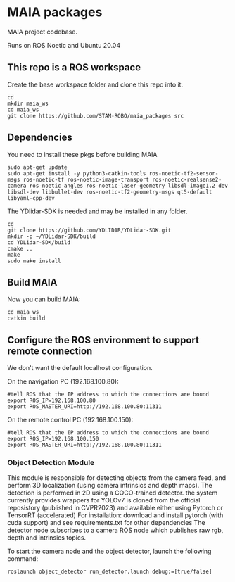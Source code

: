 # MAIA packages
MAIA project codebase.

Runs on ROS Noetic and Ubuntu 20.04

## This repo is a ROS workspace
Create the base workspace folder and clone this repo into it.
```
cd
mkdir maia_ws
cd maia_ws
git clone https://github.com/STAM-ROBO/maia_packages src
```

## Dependencies
You need to install these pkgs before building MAIA
```
sudo apt-get update
sudo apt-get install -y python3-catkin-tools ros-noetic-tf2-sensor-msgs ros-noetic-tf ros-noetic-image-transport ros-noetic-realsense2-camera ros-noetic-angles ros-noetic-laser-geometry libsdl-image1.2-dev libsdl-dev libbullet-dev ros-noetic-tf2-geometry-msgs qt5-default libyaml-cpp-dev
```

The YDlidar-SDK is needed and may be installed in any folder.
```
cd
git clone https://github.com/YDLIDAR/YDLidar-SDK.git
mkdir -p ~/YDLidar-SDK/build
cd YDLidar-SDK/build
cmake ..
make
sudo make install
```

## Build MAIA
Now you can build MAIA:
```
cd maia_ws
catkin build
```

## Configure the ROS environment to support remote connection
We don't want the default localhost configuration.

On the navigation PC (192.168.100.80):
```
#tell ROS that the IP address to which the connections are bound
export ROS_IP=192.168.100.80
export ROS_MASTER_URI=http://192.168.100.80:11311
```

On the remote control PC (192.168.100.150):
```
#tell ROS that the IP address to which the connections are bound
export ROS_IP=192.168.100.150
export ROS_MASTER_URI=http://192.168.100.80:11311
```

### Object Detection Module

This module is responsible for detecting objects from the camera feed, and perform 3D localization (using camera intrinsics and depth maps).
The detection is performed in 2D using a COCO-trained detector. the system currently provides wrappers for YOLOv7 is cloned from the official reposistory (published in CVPR2023) and available either using Pytorch or TensorRT (accelerated)
For installation: download and install pytorch (with cuda support) and see requirements.txt for other dependencies
The detector node subscribes to a camera ROS node which publishes raw rgb, depth and intrinsics topics. 

To start the camera node and the object detector, launch the following command:
```
roslaunch object_detector run_detector.launch debug:=[true/false]
```


